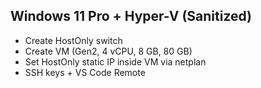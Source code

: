 ﻿## Windows 11 Pro + Hyper-V (Sanitized)
- Create HostOnly switch
- Create VM (Gen2, 4 vCPU, 8 GB, 80 GB)
- Set HostOnly static IP inside VM via netplan
- SSH keys + VS Code Remote


